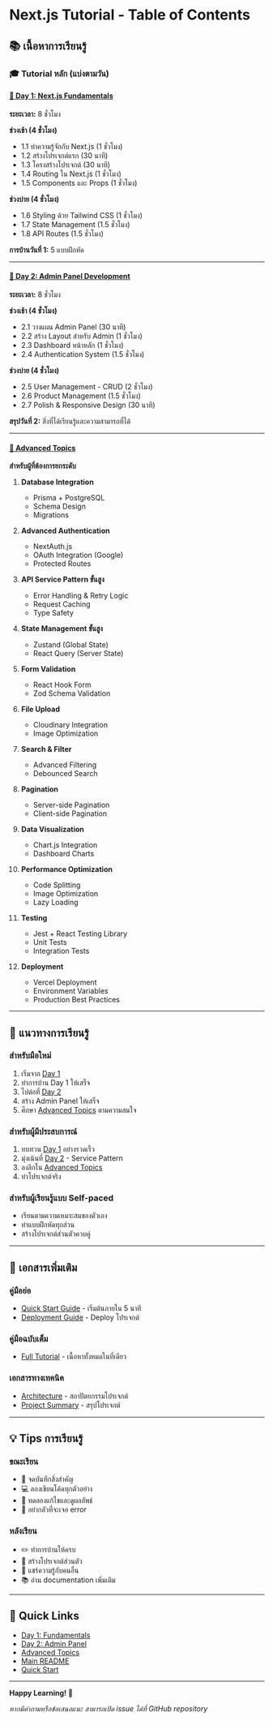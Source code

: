 # Next.js Tutorial - Table of Contents

## 📚 เนื้อหาการเรียนรู้

### 🎓 Tutorial หลัก (แบ่งตามวัน)

#### [📅 Day 1: Next.js Fundamentals](./DAY1.md)
**ระยะเวลา:** 8 ชั่วโมง

**ช่วงเช้า (4 ชั่วโมง)**
- 1.1 ทำความรู้จักกับ Next.js (1 ชั่วโมง)
- 1.2 สร้างโปรเจกต์แรก (30 นาที)
- 1.3 โครงสร้างโปรเจกต์ (30 นาที)
- 1.4 Routing ใน Next.js (1 ชั่วโมง)
- 1.5 Components และ Props (1 ชั่วโมง)

**ช่วงบ่าย (4 ชั่วโมง)**
- 1.6 Styling ด้วย Tailwind CSS (1 ชั่วโมง)
- 1.7 State Management (1.5 ชั่วโมง)
- 1.8 API Routes (1.5 ชั่วโมง)

**การบ้านวันที่ 1:** 5 แบบฝึกหัด

---

#### [📅 Day 2: Admin Panel Development](./DAY2.md)
**ระยะเวลา:** 8 ชั่วโมง

**ช่วงเช้า (4 ชั่วโมง)**
- 2.1 วางแผน Admin Panel (30 นาที)
- 2.2 สร้าง Layout สำหรับ Admin (1 ชั่วโมง)
- 2.3 Dashboard หน้าหลัก (1 ชั่วโมง)
- 2.4 Authentication System (1.5 ชั่วโมง)

**ช่วงบ่าย (4 ชั่วโมง)**
- 2.5 User Management - CRUD (2 ชั่วโมง)
- 2.6 Product Management (1.5 ชั่วโมง)
- 2.7 Polish & Responsive Design (30 นาที)

**สรุปวันที่ 2:** สิ่งที่ได้เรียนรู้และความสามารถที่ได้

---

#### [🚀 Advanced Topics](./ADVANCED.md)
**สำหรับผู้ที่ต้องการยกระดับ**

1. **Database Integration**
   - Prisma + PostgreSQL
   - Schema Design
   - Migrations

2. **Advanced Authentication**
   - NextAuth.js
   - OAuth Integration (Google)
   - Protected Routes

3. **API Service Pattern ขั้นสูง**
   - Error Handling & Retry Logic
   - Request Caching
   - Type Safety

4. **State Management ขั้นสูง**
   - Zustand (Global State)
   - React Query (Server State)

5. **Form Validation**
   - React Hook Form
   - Zod Schema Validation

6. **File Upload**
   - Cloudinary Integration
   - Image Optimization

7. **Search & Filter**
   - Advanced Filtering
   - Debounced Search

8. **Pagination**
   - Server-side Pagination
   - Client-side Pagination

9. **Data Visualization**
   - Chart.js Integration
   - Dashboard Charts

10. **Performance Optimization**
    - Code Splitting
    - Image Optimization
    - Lazy Loading

11. **Testing**
    - Jest + React Testing Library
    - Unit Tests
    - Integration Tests

12. **Deployment**
    - Vercel Deployment
    - Environment Variables
    - Production Best Practices

---

## 🎯 แนวทางการเรียนรู้

### สำหรับมือใหม่
1. เริ่มจาก [Day 1](./DAY1.md)
2. ทำการบ้าน Day 1 ให้เสร็จ
3. ไปต่อที่ [Day 2](./DAY2.md)
4. สร้าง Admin Panel ให้เสร็จ
5. ศึกษา [Advanced Topics](./ADVANCED.md) ตามความสนใจ

### สำหรับผู้มีประสบการณ์
1. ทบทวน [Day 1](./DAY1.md) อย่างรวดเร็ว
2. มุ่งเน้นที่ [Day 2](./DAY2.md) - Service Pattern
3. ลงลึกใน [Advanced Topics](./ADVANCED.md)
4. ทำโปรเจกต์จริง

### สำหรับผู้เรียนรู้แบบ Self-paced
- เรียนตามความเหมาะสมของตัวเอง
- ทำแบบฝึกหัดทุกส่วน
- สร้างโปรเจกต์ส่วนตัวควบคู่

---

## 📖 เอกสารเพิ่มเติม

### คู่มือย่อ
- [Quick Start Guide](../QUICKSTART.md) - เริ่มต้นภายใน 5 นาที
- [Deployment Guide](../DEPLOYMENT.md) - Deploy โปรเจกต์

### คู่มือฉบับเต็ม
- [Full Tutorial](../TUTORIAL.md) - เนื้อหาทั้งหมดในที่เดียว

### เอกสารทางเทคนิค
- [Architecture](../ARCHITECTURE.md) - สถาปัตยกรรมโปรเจกต์
- [Project Summary](../PROJECT_SUMMARY.md) - สรุปโปรเจกต์

---

## 💡 Tips การเรียนรู้

### ขณะเรียน
- 📝 จดบันทึกสิ่งสำคัญ
- 💻 ลองเขียนโค้ดทุกตัวอย่าง
- 🤔 ทดลองแก้ไขและดูผลลัพธ์
- 🐛 อย่ากลัวที่จะเจอ error

### หลังเรียน
- ✏️ ทำการบ้านให้ครบ
- 🚀 สร้างโปรเจกต์ส่วนตัว
- 👥 แชร์ความรู้กับคนอื่น
- 📚 อ่าน documentation เพิ่มเติม

---

## 🔗 Quick Links

- [Day 1: Fundamentals](./DAY1.md)
- [Day 2: Admin Panel](./DAY2.md)
- [Advanced Topics](./ADVANCED.md)
- [Main README](../README.md)
- [Quick Start](../QUICKSTART.md)

---

**Happy Learning! 🎉**

*หากมีคำถามหรือข้อเสนอแนะ สามารถเปิด issue ได้ที่ GitHub repository*
